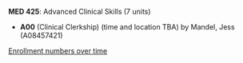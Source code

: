**MED 425**: Advanced Clinical Skills (7 units)

- **A00** (Clinical Clerkship) (time and location TBA) by Mandel, Jess (A08457421)

[Enrollment numbers over time](./MED425.tsv)
